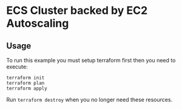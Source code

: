 # ECS Cluster backed by EC2 Autoscaling

## Usage
To run this example you must setup terraform first then you need to execute:
```
terraform init
terraform plan
terraform apply
```
Run `terraform destroy` when you no longer need these resources.
